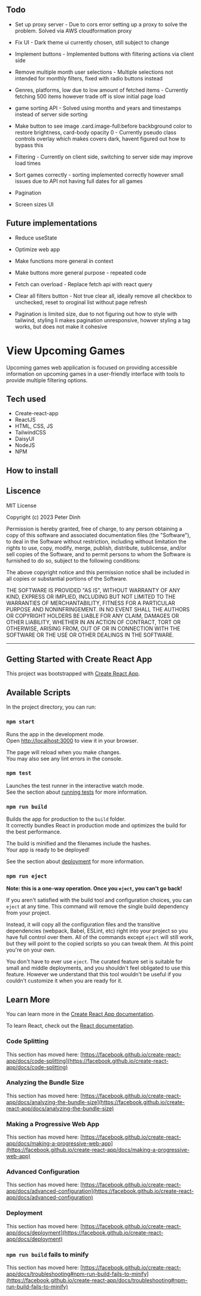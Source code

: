 ## Todo

-   Set up proxy server - Due to cors error setting up a proxy to solve the
    problem. Solved via AWS cloudformation proxy

-   Fix UI - Dark theme ui currently chosen, still subject to change

-   Implement buttons - Implemented buttons with filtering actions via client
    side

-   Remove multiple month user selections - Multiple selections not intended for
    monthly filters, fixed with radio buttons instead

*   Genres, platforms, low due to low amount of fetched items - Currently
    fetching 500 items however trade off is slow initial page load

*   game sorting API - Solved using months and years and timestamps instead of
    server side sorting

*   Make button to see image .card.image-full:before backbground color to
    restore brightness, card-body opacity 0 - Currently pseudo class controls
    overlay which makes covers dark, havent figured out how to bypass this

*   Filtering - Currently on client side, switching to server side may improve
    load times

*   Sort games correctly - sorting implemented correctly however small issues
    due to API not having full dates for all games

*   Pagination

*   Screen sizes UI

## Future implementations

-   Reduce useState

*   Optimize web app

*   Make functions more general in context

*   Make buttons more general purpose - repeated code

-   Fetch can overload - Replace fetch api with react query

*   Clear all filters button - Not true clear all, ideally remove all checkbox
    to unchecked, reset to oroginal list without page refresh

*   Pagination is limited size, due to not figuring out how to style with
    tailwind, styling li makes pagination unresponsive, howver styling a tag
    works, but does not make it cohesive

# View Upcoming Games

Upcoming games web application is focused on providing accessible information on
upcoming games in a user-friendly interface with tools to provide multiple
filtering options.

## Tech used

-   Create-react-app
-   ReactJS
-   HTML, CSS, JS
-   TailwindCSS
-   DaisyUI
-   NodeJS
-   NPM

## How to install

## Liscence

MIT License

Copyright (c) 2023 Peter Dinh

Permission is hereby granted, free of charge, to any person obtaining a copy of
this software and associated documentation files (the "Software"), to deal in
the Software without restriction, including without limitation the rights to
use, copy, modify, merge, publish, distribute, sublicense, and/or sell copies of
the Software, and to permit persons to whom the Software is furnished to do so,
subject to the following conditions:

The above copyright notice and this permission notice shall be included in all
copies or substantial portions of the Software.

THE SOFTWARE IS PROVIDED "AS IS", WITHOUT WARRANTY OF ANY KIND, EXPRESS OR
IMPLIED, INCLUDING BUT NOT LIMITED TO THE WARRANTIES OF MERCHANTABILITY, FITNESS
FOR A PARTICULAR PURPOSE AND NONINFRINGEMENT. IN NO EVENT SHALL THE AUTHORS OR
COPYRIGHT HOLDERS BE LIABLE FOR ANY CLAIM, DAMAGES OR OTHER LIABILITY, WHETHER
IN AN ACTION OF CONTRACT, TORT OR OTHERWISE, ARISING FROM, OUT OF OR IN
CONNECTION WITH THE SOFTWARE OR THE USE OR OTHER DEALINGS IN THE SOFTWARE.

---

## Getting Started with Create React App

This project was bootstrapped with
[Create React App](https://github.com/facebook/create-react-app).

## Available Scripts

In the project directory, you can run:

### `npm start`

Runs the app in the development mode.\
Open [http://localhost:3000](http://localhost:3000) to view it in your browser.

The page will reload when you make changes.\
You may also see any lint errors in the console.

### `npm test`

Launches the test runner in the interactive watch mode.\
See the section about [running tests](https://facebook.github.io/create-react-app/docs/running-tests)
for more information.

### `npm run build`

Builds the app for production to the `build` folder.\
It correctly bundles React in production mode and optimizes the build for the best
performance.

The build is minified and the filenames include the hashes.\
Your app is ready to be deployed!

See the section about
[deployment](https://facebook.github.io/create-react-app/docs/deployment) for
more information.

### `npm run eject`

**Note: this is a one-way operation. Once you `eject`, you can't go back!**

If you aren't satisfied with the build tool and configuration choices, you can
`eject` at any time. This command will remove the single build dependency from
your project.

Instead, it will copy all the configuration files and the transitive
dependencies (webpack, Babel, ESLint, etc) right into your project so you have
full control over them. All of the commands except `eject` will still work, but
they will point to the copied scripts so you can tweak them. At this point
you're on your own.

You don't have to ever use `eject`. The curated feature set is suitable for
small and middle deployments, and you shouldn't feel obligated to use this
feature. However we understand that this tool wouldn't be useful if you couldn't
customize it when you are ready for it.

## Learn More

You can learn more in the
[Create React App documentation](https://facebook.github.io/create-react-app/docs/getting-started).

To learn React, check out the [React documentation](https://reactjs.org/).

### Code Splitting

This section has moved here:
[https://facebook.github.io/create-react-app/docs/code-splitting](https://facebook.github.io/create-react-app/docs/code-splitting)

### Analyzing the Bundle Size

This section has moved here:
[https://facebook.github.io/create-react-app/docs/analyzing-the-bundle-size](https://facebook.github.io/create-react-app/docs/analyzing-the-bundle-size)

### Making a Progressive Web App

This section has moved here:
[https://facebook.github.io/create-react-app/docs/making-a-progressive-web-app](https://facebook.github.io/create-react-app/docs/making-a-progressive-web-app)

### Advanced Configuration

This section has moved here:
[https://facebook.github.io/create-react-app/docs/advanced-configuration](https://facebook.github.io/create-react-app/docs/advanced-configuration)

### Deployment

This section has moved here:
[https://facebook.github.io/create-react-app/docs/deployment](https://facebook.github.io/create-react-app/docs/deployment)

### `npm run build` fails to minify

This section has moved here:
[https://facebook.github.io/create-react-app/docs/troubleshooting#npm-run-build-fails-to-minify](https://facebook.github.io/create-react-app/docs/troubleshooting#npm-run-build-fails-to-minify)
